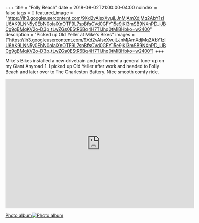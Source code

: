 +++
title =  "Folly Beach"
date = 2018-08-02T21:00:00-04:00
noindex = false
tags = []
featured_image = "https://lh3.googleusercontent.com/9Xd2vAIsxXvujLJnMjAmXdjMq2AbY1zIU6AK9LNN5y0EbN0oIaIXnOTF9L7spBfsCVd0GFY15e9jKI3mSB9NXnPD_iJBCg9gBMqKV2o-D3p_tLwZGs0EStR6Bq4H7TlJhq0tMiBHbko=w2400"
description = "Picked up Old Yeller at Mike's Bikes"
images = ["https://lh3.googleusercontent.com/9Xd2vAIsxXvujLJnMjAmXdjMq2AbY1zIU6AK9LNN5y0EbN0oIaIXnOTF9L7spBfsCVd0GFY15e9jKI3mSB9NXnPD_iJBCg9gBMqKV2o-D3p_tLwZGs0EStR6Bq4H7TlJhq0tMiBHbko=w2400"]
+++

Mike's Bikes installed a new drivetrain and performed a general tune-up on my Giant Anyroad 1. I picked up Old Yeller after work and headed to Folly Beach and later over to The Charleston Battery. Nice smooth comfy ride. 


<iframe height='405' width='590' frameborder='0' allowtransparency='true' scrolling='no' src='https://www.strava.com/activities/1746075188/embed/4c9f0735f8480a792c45fd6f632fa172e0e16aad'></iframe>

 [Photo album![Photo album](https://lh3.googleusercontent.com/IUG0yad17cCxdT5FVWpMQOBbbqx3QIIBHLtF0UrdtWvGInNhepbsbMJa4ZFxw8gLz0LTo1jWdxOyz5Xa_ca4BwjzqNnmQbNOVw2HGpZw8t4EKgxY5k82lR2YouGbCuUNcTwPgpgDRNM=w2400)](https://photos.app.goo.gl/WZp93gTHZ5wJNhh98)
